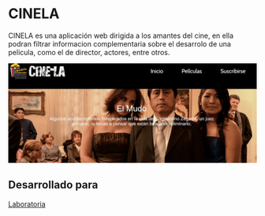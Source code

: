 # CINELA
 CINELA  es una  aplicación web dirigida  a los amantes  del cine, en ella podran filtrar informacion complementaria sobre el desarrolo de  una pelicula, como el de director, actores, entre otros.

![Foodmap-preview](https://github.com/mirelatv/Portafolio/blob/master/assets/images/cinela.png)
## Desarrollado para 
[Laboratoria](http://laboratoria.la)
